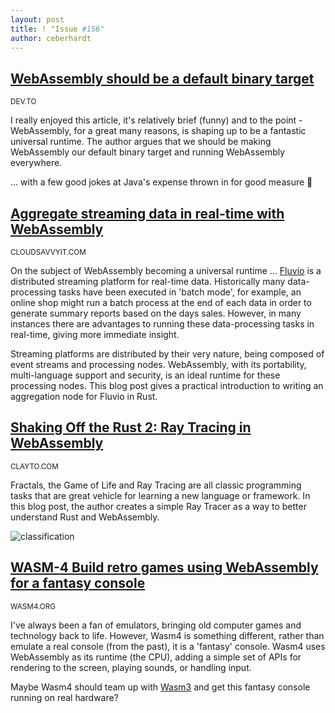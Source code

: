 ```yaml
---
layout: post
title: ! "Issue #156"
author: ceberhardt
---
```


## [WebAssembly should be a default binary target](https://dev.to/taybenlor/web-assembly-should-be-a-default-binary-target-44m6)

<small>DEV.TO</small>

I really enjoyed this article, it's relatively brief (funny) and to the point - WebAssembly, for a great many reasons, is shaping up to be a fantastic universal runtime. The author argues that we should be making WebAssembly our default binary target and running WebAssembly everywhere.

... with a few good jokes at Java's expense thrown in for good measure 🤣

## [Aggregate streaming data in real-time with WebAssembly](https://www.infinyon.com/blog/2021/08/smartstream-aggregates/)

<small>CLOUDSAVVYIT.COM</small>

On the subject of WebAssembly becoming a universal runtime ... [Fluvio](https://www.infinyon.com/blog/2021/06/introducing-fluvio/#fluvio-programmable-platform-for-data-in-motion) is a distributed streaming platform for real-time data. Historically many data-processing tasks have been executed in 'batch mode', for example, an online shop might run a batch process at the end of each data in order to generate summary reports based on the days sales. However, in many instances there are advantages to running these data-processing tasks in real-time, giving more immediate insight. 

Streaming platforms are distributed by their very nature, being composed of event streams and processing nodes. WebAssembly, with its portability, multi-language support and security, is an ideal runtime for these processing nodes. This blog post gives a practical introduction to writing an aggregation node for Fluvio in Rust.

## [Shaking Off the Rust 2: Ray Tracing in WebAssembly](https://clayto.com/2021/07/shaking-off-the-rust-2-ray-tracing-in-webassembly/)

<small>CLAYTO.COM</small>

Fractals, the Game of Life and Ray Tracing are all classic programming tasks that are great vehicle for learning a new language or framework. In this blog post, the author creates a simple Ray Tracer as a way to better understand Rust and WebAssembly.

![classification](https://wasmweekly.news/img/156-1.png)

## [WASM-4 Build retro games using WebAssembly for a fantasy console](https://wasm4.org/)

<small>WASM4.ORG</small>

I've always been a fan of emulators, bringing old computer games and technology back to life. However, Wasm4 is something different, rather than emulate a real console (from the past), it is a 'fantasy' console. Wasm4 uses WebAssembly as its runtime (the CPU), adding a simple set of APIs for rendering to the screen, playing sounds, or handling input.

Maybe Wasm4 should team up with [Wasm3](https://github.com/wasm3/wasm3) and get this fantasy console running on real hardware?
